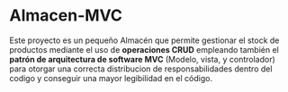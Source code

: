 # Almacen-MVC
Este proyecto es un pequeño Almacén que permite gestionar el stock de productos mediante el uso de **operaciones CRUD** empleando también el **patrón de arquitectura de software MVC** (Modelo, vista, y controlador) para otorgar una correcta distribucion de responsabilidades dentro del codigo y conseguir una mayor legibilidad en el código. 
